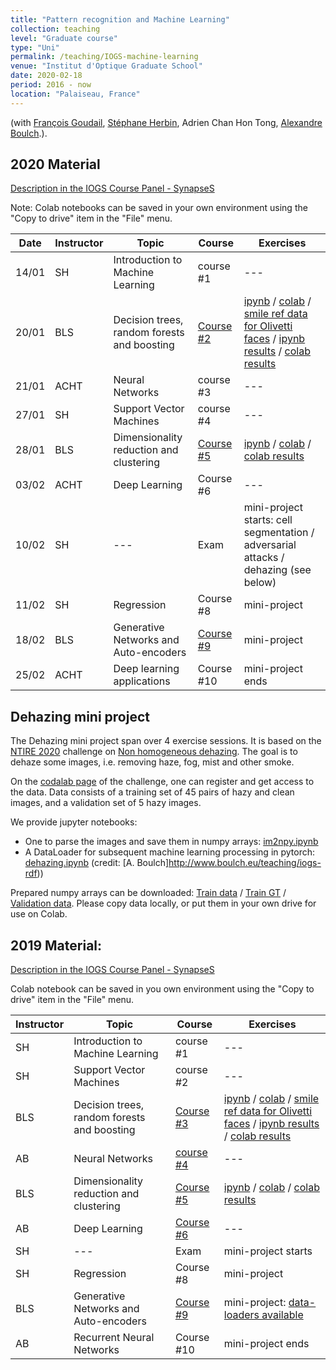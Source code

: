 ```yaml
---
title: "Pattern recognition and Machine Learning"
collection: teaching
level: "Graduate course"
type: "Uni"
permalink: /teaching/IOGS-machine-learning
venue: "Institut d'Optique Graduate School"
date: 2020-02-18
period: 2016 - now
location: "Palaiseau, France"
---
```


(with [François Goudail](https://www.lcf.institutoptique.fr/lcf-en/Groupes-de-recherche/SPIM/Membres/Permanents/Francois-Goudail), [Stéphane Herbin](http://www.onera.fr/fr/staff/stephane-herbin), Adrien Chan Hon Tong, [Alexandre Boulch](https://aboulch.github.io).).

## 2020 Material

[Description in the IOGS Course Panel - SynapseS](https://synapses.institutoptique.fr/catalogue/2018-2019/ue/832/9P441SCI-apprentissage-et-reconnaissance-de-formes)

Note: Colab notebooks can be saved in your own environment using the "Copy to drive" item in the "File" menu.

| Date | Instructor | Topic | Course | Exercises |
| --- | --- | --- | --- | --- |
| 14/01 | SH | Introduction to Machine Learning | course #1 | --- |
| 20/01 | BLS | Decision trees, random forests and boosting | [Course #2](../courses/IOGS_ARDF_2020_02_arbres_et_ensembles.pdf) | [ipynb](../courses/IOGS_ARF_TP_tree_and_forest.ipynb) / [colab](https://colab.research.google.com/drive/1xWN7E10pUTg7bPYoz3q1xRda5JRpYamK) / [smile ref data for Olivetti faces](../courses/results-smile-GT-BLS.xml) / [ipynb results](../courses/IOGS_ARF_TP_RESULT_tree_and_forest.ipynb) / [colab results](https://colab.research.google.com/drive/16xuX62nuaSPsFcivHwdC3hk5y1sCTuXk) |
| 21/01 | ACHT | Neural Networks | course #3 | --- |
| 27/01 | SH | Support Vector Machines | course #4 | --- |
| 28/01 | BLS | Dimensionality reduction and clustering | [Course #5](../courses/IOGS_ARDF_2020_05_non_supervis.pdf) | [ipynb](../IOGS_ARF_TP_courses/pca_and_clustering.ipynb) / [colab](https://colab.research.google.com/drive/1HYnfKn4S-EMGbuaJviFMx9NQ4Q71ZhU6) / [colab results](https://colab.research.google.com/drive/14XYlnEyJw5z5aAVvHkPI8Mp1TXlM-DUv)  |
| 03/02 | ACHT | Deep Learning | Course #6 | --- |
| 10/02 | SH | --- | Exam | mini-project starts: cell segmentation / adversarial attacks / dehazing (see below) |
| 11/02 | SH | Regression | Course #8 | mini-project |
| 18/02 | BLS | Generative Networks and Auto-encoders | [Course #9](../courses/IOGS_ARDF_2020_09_AE_GANs.pdf) | mini-project |
| 25/02 | ACHT | Deep learning applications | Course #10 | mini-project ends |


## Dehazing mini project

The Dehazing mini project span over 4 exercise sessions. It is based on the [NTIRE 2020](http://www.vision.ee.ethz.ch/ntire20/) challenge on [Non homogeneous dehazing](https://competitions.codalab.org/competitions/22236). The goal is to dehaze some images, i.e. removing haze, fog, mist and other smoke.

On the [codalab page](https://competitions.codalab.org/competitions/22236) of the challenge, one can register and get access to the data. Data consists of a training set of 45 pairs of hazy and clean images, and a validation set of 5 hazy images.

We provide jupyter notebooks:
* One to parse the images and save them in numpy arrays: [im2npy.ipynb](../courses/im2npy.ipynb)
* A DataLoader for subsequent machine learning processing in pytorch: [dehazing.ipynb](../courses/dehazing.ipynb)  (credit: [A. Boulch]http://www.boulch.eu/teaching/iogs-rdf))

Prepared numpy arrays can be downloaded: [Train data](https://drive.google.com/file/d/1yHCCPyBXEHd0YUmnmF6AnLBb9qVp0yOr/view?usp=sharing) / [Train GT](https://drive.google.com/file/d/1Id6c3K8-O3GfSO0L60NrpGxKhejUIcJi/view?usp=sharing) / [Validation data](https://drive.google.com/file/d/172GD31CUwsBOpjZQFTbPqztxm9OFy22N/view?usp=sharing). Please copy data locally, or put them in your own drive for use on Colab.


 <!--  / [ipynb results](../courses/IOGS_ARF_TP_RESULT_tree_and_forest.ipynb) / [colab results](https://colab.research.google.com/drive/16xuX62nuaSPsFcivHwdC3hk5y1sCTuXk) -->

 <!-- / [colab results](https://colab.research.google.com/drive/14XYlnEyJw5z5aAVvHkPI8Mp1TXlM-DUv)  -->


## 2019 Material:

[Description in the IOGS Course Panel - SynapseS](https://synapses.institutoptique.fr/catalogue/2018-2019/ue/832/9P441SCI-apprentissage-et-reconnaissance-de-formes)

Colab notebook can be saved in you own environment using the "Copy to drive" item in the "File" menu.

| Instructor | Topic | Course | Exercises |
| --- | --- | --- | --- |
| SH | Introduction to Machine Learning | course #1 | --- |
| SH | Support Vector Machines | course #2 | --- |
| BLS | Decision trees, random forests and boosting | [Course #3](../courses/IOGS_ARF_2019_App_03_arbres_et_ensembles.pdf) | [ipynb](../courses/IOGS_ARF_TP_tree_and_forest.ipynb) / [colab](https://colab.research.google.com/drive/1xWN7E10pUTg7bPYoz3q1xRda5JRpYamK) / [smile ref data for Olivetti faces](../courses/results-smile-GT-BLS.xml) / [ipynb results](../courses/IOGS_ARF_TP_RESULT_tree_and_forest.ipynb) / [colab results](https://colab.research.google.com/drive/16xuX62nuaSPsFcivHwdC3hk5y1sCTuXk) |
| AB | Neural Networks | [course #4](http://www.boulch.eu/teaching/iogs-rdf) | --- |
| BLS | Dimensionality reduction and clustering | [Course #5](../courses/IOGS_ARF_2019_App_04_PCA_clustering.pdf) | [ipynb](../IOGS_ARF_TP_courses/pca_and_clustering.ipynb) / [colab](https://colab.research.google.com/drive/1HYnfKn4S-EMGbuaJviFMx9NQ4Q71ZhU6) / [colab results](https://colab.research.google.com/drive/14XYlnEyJw5z5aAVvHkPI8Mp1TXlM-DUv) |
| AB | Deep Learning | [Course #6](http://www.boulch.eu/teaching/iogs-rdf) | --- |
| SH | --- | Exam | mini-project starts |
| SH | Regression | Course #8 | mini-project |
| BLS | Generative Networks and Auto-encoders | [Course #9](../courses/IOGS_ARF_2019_App_09_AE_GANs.pdf) | mini-project: [data-loaders available](http://www.boulch.eu/teaching/iogs-rdf) |
| AB | Recurrent Neural Networks | Course #10 | mini-project ends |



